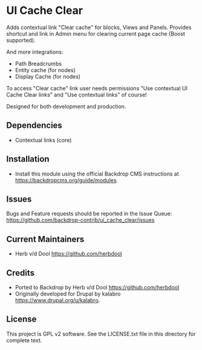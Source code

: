 UI Cache Clear
==============

Adds contextual link "Clear cache" for blocks, Views and Panels.
Provides shortcut and link in Admin menu for clearing current page cache (Boost supported).

And more integrations:

* Path Breadcrumbs
* Entity cache (for nodes)
* Display Cache (for nodes)

To access "Clear cache" link user needs permissions "Use contextual UI Cache Clear links"
and "Use contextual links" of course!

Designed for both development and production.

Dependencies
------------

* Contextual links (core)

Installation
------------

* Install this module using the official Backdrop CMS instructions at
  <https://backdropcms.org/guide/modules>.

Issues
------

Bugs and Feature requests should be reported in the Issue Queue:
<https://github.com/backdrop-contrib/ui_cache_clear/issues>

Current Maintainers
-------------------

* Herb v/d Dool <https://github.com/herbdool>

Credits
-------

* Ported to Backdrop by Herb v/d Dool <https://github.com/herbdool>
* Originally developed for Drupal by kalabro <https://www.drupal.org/u/kalabro>.

License
-------

This project is GPL v2 software. See the LICENSE.txt file in this directory for
complete text.